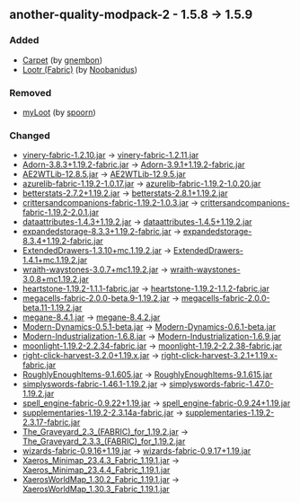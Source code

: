 ## another-quality-modpack-2 - 1.5.8 -> 1.5.9

### Added

  * [Carpet](https://www.curseforge.com/minecraft/mc-mods/carpet) (by [gnembon](https://www.curseforge.com/members/gnembon/projects))
  * [Lootr (Fabric)](https://www.curseforge.com/minecraft/mc-mods/lootr-fabric) (by [Noobanidus](https://www.curseforge.com/members/Noobanidus/projects))

### Removed

  * [myLoot](https://www.curseforge.com/minecraft/mc-mods/myloot) (by [spoorn](https://www.curseforge.com/members/spoorn/projects))

### Changed

  * [vinery-fabric-1.2.10.jar](https://www.curseforge.com/minecraft/mc-mods/lets-do-wine/files/4555906) -> [vinery-fabric-1.2.11.jar](https://www.curseforge.com/minecraft/mc-mods/lets-do-wine/files/4559566)
  * [Adorn-3.8.3+1.19.2-fabric.jar](https://www.curseforge.com/minecraft/mc-mods/adorn/files/4523391) -> [Adorn-3.9.1+1.19.2-fabric.jar](https://www.curseforge.com/minecraft/mc-mods/adorn/files/4568549)
  * [AE2WTLib-12.8.5.jar](https://www.curseforge.com/minecraft/mc-mods/applied-energistics-2-wireless-terminals/files/4333616) -> [AE2WTLib-12.9.5.jar](https://www.curseforge.com/minecraft/mc-mods/applied-energistics-2-wireless-terminals/files/4570564)
  * [azurelib-fabric-1.19.2-1.0.17.jar](https://www.curseforge.com/minecraft/mc-mods/azurelib/files/4509804) -> [azurelib-fabric-1.19.2-1.0.20.jar](https://www.curseforge.com/minecraft/mc-mods/azurelib/files/4569679)
  * [betterstats-2.7.2+1.19.2.jar](https://www.curseforge.com/minecraft/mc-mods/better-stats/files/4551864) -> [betterstats-2.8.1+1.19.2.jar](https://www.curseforge.com/minecraft/mc-mods/better-stats/files/4561815)
  * [crittersandcompanions-fabric-1.19.2-1.0.3.jar](https://www.curseforge.com/minecraft/mc-mods/critters-and-companions/files/4328857) -> [crittersandcompanions-fabric-1.19.2-2.0.1.jar](https://www.curseforge.com/minecraft/mc-mods/critters-and-companions/files/4568891)
  * [dataattributes-1.4.3+1.19.2.jar](https://www.curseforge.com/minecraft/mc-mods/data-attributes/files/4470523) -> [dataattributes-1.4.5+1.19.2.jar](https://www.curseforge.com/minecraft/mc-mods/data-attributes/files/4565001)
  * [expandedstorage-8.3.3+1.19.2-fabric.jar](https://www.curseforge.com/minecraft/mc-mods/expanded-storage/files/4541058) -> [expandedstorage-8.3.4+1.19.2-fabric.jar](https://www.curseforge.com/minecraft/mc-mods/expanded-storage/files/4568476)
  * [ExtendedDrawers-1.3.10+mc.1.19.2.jar](https://www.curseforge.com/minecraft/mc-mods/extended-drawers/files/4517310) -> [ExtendedDrawers-1.4.1+mc.1.19.2.jar](https://www.curseforge.com/minecraft/mc-mods/extended-drawers/files/4562404)
  * [wraith-waystones-3.0.7+mc1.19.2.jar](https://www.curseforge.com/minecraft/mc-mods/fabric-waystones/files/4426434) -> [wraith-waystones-3.0.8+mc1.19.2.jar](https://www.curseforge.com/minecraft/mc-mods/fabric-waystones/files/4567225)
  * [heartstone-1.19.2-1.1.1-fabric.jar](https://www.curseforge.com/minecraft/mc-mods/heartstone/files/4389914) -> [heartstone-1.19.2-1.1.2-fabric.jar](https://www.curseforge.com/minecraft/mc-mods/heartstone/files/4569322)
  * [megacells-fabric-2.0.0-beta.9-1.19.2.jar](https://www.curseforge.com/minecraft/mc-mods/mega-cells/files/4494486) -> [megacells-fabric-2.0.0-beta.11-1.19.2.jar](https://www.curseforge.com/minecraft/mc-mods/mega-cells/files/4562656)
  * [megane-8.4.1.jar](https://www.curseforge.com/minecraft/mc-mods/megane/files/4553036) -> [megane-8.4.2.jar](https://www.curseforge.com/minecraft/mc-mods/megane/files/4562614)
  * [Modern-Dynamics-0.5.1-beta.jar](https://www.curseforge.com/minecraft/mc-mods/modern-dynamics/files/4526928) -> [Modern-Dynamics-0.6.1-beta.jar](https://www.curseforge.com/minecraft/mc-mods/modern-dynamics/files/4562941)
  * [Modern-Industrialization-1.6.8.jar](https://www.curseforge.com/minecraft/mc-mods/modern-industrialization/files/4546843) -> [Modern-Industrialization-1.6.9.jar](https://www.curseforge.com/minecraft/mc-mods/modern-industrialization/files/4569259)
  * [moonlight-1.19.2-2.2.34-fabric.jar](https://www.curseforge.com/minecraft/mc-mods/selene/files/4545413) -> [moonlight-1.19.2-2.2.38-fabric.jar](https://www.curseforge.com/minecraft/mc-mods/selene/files/4569959)
  * [right-click-harvest-3.2.0+1.19.x.jar](https://www.curseforge.com/minecraft/mc-mods/rightclickharvest/files/4539603) -> [right-click-harvest-3.2.1+1.19.x-fabric.jar](https://www.curseforge.com/minecraft/mc-mods/rightclickharvest/files/4565172)
  * [RoughlyEnoughItems-9.1.605.jar](https://www.curseforge.com/minecraft/mc-mods/roughly-enough-items/files/4557897) -> [RoughlyEnoughItems-9.1.615.jar](https://www.curseforge.com/minecraft/mc-mods/roughly-enough-items/files/4561838)
  * [simplyswords-fabric-1.46.1-1.19.2.jar](https://www.curseforge.com/minecraft/mc-mods/simply-swords/files/4532191) -> [simplyswords-fabric-1.47.0-1.19.2.jar](https://www.curseforge.com/minecraft/mc-mods/simply-swords/files/4553235)
  * [spell_engine-fabric-0.9.22+1.19.jar](https://www.curseforge.com/minecraft/mc-mods/spell-engine/files/4557214) -> [spell_engine-fabric-0.9.24+1.19.jar](https://www.curseforge.com/minecraft/mc-mods/spell-engine/files/4565272)
  * [supplementaries-1.19.2-2.3.14a-fabric.jar](https://www.curseforge.com/minecraft/mc-mods/supplementaries/files/4555794) -> [supplementaries-1.19.2-2.3.17-fabric.jar](https://www.curseforge.com/minecraft/mc-mods/supplementaries/files/4568478)
  * [The_Graveyard_2.3_(FABRIC)_for_1.19.2.jar](https://www.curseforge.com/minecraft/mc-mods/the-graveyard-fabric/files/4100322) -> [The_Graveyard_2.3.3_(FABRIC)_for_1.19.2.jar](https://www.curseforge.com/minecraft/mc-mods/the-graveyard-fabric/files/4555248)
  * [wizards-fabric-0.9.16+1.19.jar](https://www.curseforge.com/minecraft/mc-mods/wizards/files/4555901) -> [wizards-fabric-0.9.17+1.19.jar](https://www.curseforge.com/minecraft/mc-mods/wizards/files/4559755)
  * [Xaeros_Minimap_23.4.3_Fabric_1.19.1.jar](https://www.curseforge.com/minecraft/mc-mods/xaeros-minimap/files/4538265) -> [Xaeros_Minimap_23.4.4_Fabric_1.19.1.jar](https://www.curseforge.com/minecraft/mc-mods/xaeros-minimap/files/4550313)
  * [XaerosWorldMap_1.30.2_Fabric_1.19.1.jar](https://www.curseforge.com/minecraft/mc-mods/xaeros-world-map/files/4536624) -> [XaerosWorldMap_1.30.3_Fabric_1.19.1.jar](https://www.curseforge.com/minecraft/mc-mods/xaeros-world-map/files/4550332)

